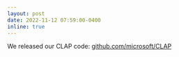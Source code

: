 ```yaml
---
layout: post
date: 2022-11-12 07:59:00-0400
inline: true
---
```


We released our CLAP code: [github.com/microsoft/CLAP](https://github.com/microsoft/CLAP)
